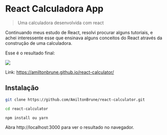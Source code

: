 # React Calculadora App
> Uma calculadora desenvolvida com react


Continuando meus estudo de React, resolvi procurar alguns tutoriais, e achei 
interessente esse que ensinava alguns conceitos do React através da construção 
de uma calculadora. 

Esse é o resultado final:

![](../screenshots/calculadora.PNG)

Link: https://amiltonbrune.github.io/react-calculator/

## Instalação

```sh
git clone https://github.com/AmiltonBrune/react-calculator.git
```

```sh
cd react-calculator
```

```sh
npm install ou yarn
```

Abra http://localhost:3000 para ver o resultado no navegador.
